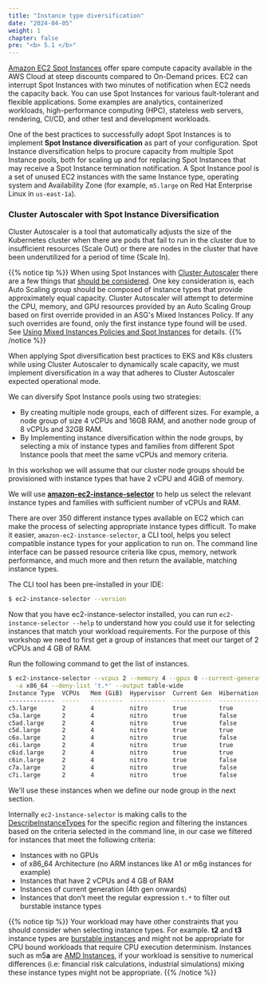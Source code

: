 ```yaml
---
title: "Instance type diversification"
date: "2024-04-05"
weight: 1
chapter: false
pre: "<b> 5.1 </b>"
---
```


[Amazon EC2 Spot Instances](https://aws.amazon.com/ec2/spot/) offer spare compute capacity available in the AWS Cloud at steep discounts compared to On-Demand prices. EC2 can interrupt Spot Instances with two minutes of notification when EC2 needs the capacity back. You can use Spot Instances for various fault-tolerant and flexible applications. Some examples are analytics, containerized workloads, high-performance computing (HPC), stateless web servers, rendering, CI/CD, and other test and development workloads.

One of the best practices to successfully adopt Spot Instances is to implement **Spot Instance diversification** as part of your configuration. Spot Instance diversification helps to procure capacity from multiple Spot Instance pools, both for scaling up and for replacing Spot Instances that may receive a Spot Instance termination notification. A Spot Instance pool is a set of unused EC2 instances with the same Instance type, operating system and Availability Zone (for example, `m5.large` on Red Hat Enterprise Linux in `us-east-1a`).

### Cluster Autoscaler with Spot Instance Diversification

Cluster Autoscaler is a tool that automatically adjusts the size of the Kubernetes cluster when there are pods that fail to run in the cluster due to insufficient resources (Scale Out) or there are nodes in the cluster that have been underutilized for a period of time (Scale In).

{{% notice tip %}}
When using Spot Instances with [Cluster Autoscaler](https://github.com/kubernetes/autoscaler/tree/master/cluster-autoscaler) there are a few things that [should be considered](https://github.com/kubernetes/autoscaler/blob/master/cluster-autoscaler/cloudprovider/aws/README.md). One key consideration is, each Auto Scaling group should be composed of instance types that provide approximately equal capacity. Cluster Autoscaler will attempt to determine the CPU, memory, and GPU resources provided by an Auto Scaling Group based on first override provided in an ASG's Mixed Instances Policy. If any such overrides are found, only the first instance type found will be used. See [Using Mixed Instances Policies and Spot Instances](https://github.com/kubernetes/autoscaler/blob/master/cluster-autoscaler/cloudprovider/aws/README.md#Using-Mixed-Instances-Policies-and-Spot-Instances) for details.
{{% /notice %}}

When applying Spot diversification best practices to EKS and K8s clusters while using Cluster Autoscaler to dynamically scale capacity, we must implement diversification in a way that adheres to Cluster Autoscaler expected operational mode.

We can diversify Spot Instance pools using two strategies:

- By creating multiple node groups, each of different sizes. For example, a node group of size 4 vCPUs and 16GB RAM, and another node group of 8 vCPUs and 32GB RAM.
- By Implementing instance diversification within the node groups, by selecting a mix of instance types and families from different Spot Instance pools that meet the same vCPUs and memory criteria.

In this workshop we will assume that our cluster node groups should be provisioned with instance types that have 2 vCPU and 4GiB of memory.

We will use **[amazon-ec2-instance-selector](https://github.com/aws/amazon-ec2-instance-selector)** to help us select the relevant instance
types and families with sufficient number of vCPUs and RAM.

There are over 350 different instance types available on EC2 which can make the process of selecting appropriate instance types difficult. To make it easier, `amazon-ec2-instance-selector`, a CLI tool, helps you select compatible instance types for your application to run on. The command line interface can be passed resource criteria like cpus, memory, network performance, and much more and then return the available, matching instance types.

The CLI tool has been pre-installed in your IDE:

```bash
$ ec2-instance-selector --version
```

Now that you have ec2-instance-selector installed, you can run `ec2-instance-selector --help` to understand how you could use it for selecting instances that match your workload requirements. For the purpose of this workshop we need to first get a group of instances that meet our target of 2 vCPUs and 4 GB of RAM.

Run the following command to get the list of instances.

```bash
$ ec2-instance-selector --vcpus 2 --memory 4 --gpus 0 --current-generation \
  -a x86_64 --deny-list 't.*' --output table-wide
Instance Type  VCPUs   Mem (GiB)  Hypervisor  Current Gen  Hibernation Support  CPU Arch  Network Performance
-------------  -----   ---------  ----------  -----------  -------------------  --------  -------------------
c5.large       2       4          nitro       true         true                 x86_64    Up to 10 Gigabit
c5a.large      2       4          nitro       true         false                x86_64    Up to 10 Gigabit
c5ad.large     2       4          nitro       true         false                x86_64    Up to 10 Gigabit
c5d.large      2       4          nitro       true         true                 x86_64    Up to 10 Gigabit
c6a.large      2       4          nitro       true         false                x86_64    Up to 12.5 Gigabit
c6i.large      2       4          nitro       true         true                 x86_64    Up to 12.5 Gigabit
c6id.large     2       4          nitro       true         true                 x86_64    Up to 12.5 Gigabit
c6in.large     2       4          nitro       true         false                x86_64    Up to 25 Gigabit
c7a.large      2       4          nitro       true         false                x86_64    Up to 12.5 Gigabit
c7i.large      2       4          nitro       true         false                x86_64    Up to 12.5 Gigabit
```

We'll use these instances when we define our node group in the next section.

Internally `ec2-instance-selector` is making calls to the [DescribeInstanceTypes](https://docs.aws.amazon.com/AWSEC2/latest/APIReference/API_DescribeInstanceTypes.html) for the specific region and filtering the instances based on the criteria selected in the command line, in our case we filtered for instances that meet the following criteria:

- Instances with no GPUs
- of x86_64 Architecture (no ARM instances like A1 or m6g instances for example)
- Instances that have 2 vCPUs and 4 GB of RAM
- Instances of current generation (4th gen onwards)
- Instances that don’t meet the regular expression `t.*` to filter out burstable instance types

{{% notice tip %}}
Your workload may have other constraints that you should consider when selecting instance types. For example. **t2** and **t3** instance types are [burstable instances](https://docs.aws.amazon.com/AWSEC2/latest/UserGuide/burstable-performance-instances.html) and might not be appropriate for CPU bound workloads that require CPU execution determinism. Instances such as m5**a** are [AMD Instances](https://aws.amazon.com/ec2/amd/), if your workload is sensitive to numerical differences (i.e: financial risk calculations, industrial simulations) mixing these instance types might not be appropriate.
{{% /notice %}}